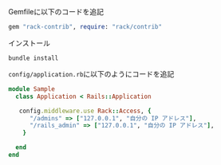 Gemfileに以下のコードを追記
```ruby
gem "rack-contrib", require: "rack/contrib"
```

インストール
```
bundle install
```

`config/application.rb`に以下のようにコードを追記
```ruby
module Sample
  class Application < Rails::Application

   config.middleware.use Rack::Access, {
      "/admins" => ["127.0.0.1", "自分の IP アドレス"],
      "/rails_admin" => ["127.0.0.1", "自分の IP アドレス"],
    }

  end
end
```
